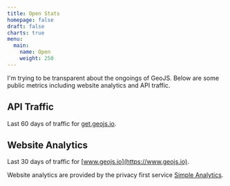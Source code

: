 ```yaml
---
title: Open Stats
homepage: false
draft: false
charts: true
menu:
  main:
    name: Open
    weight: 250
---
```


I'm trying to be transparent about the ongoings of GeoJS. Below are some public metrics including website analytics and API traffic.

## API Traffic

Last 60 days of traffic for [get.geojs.io](https://get.geojs.io/).

<canvas id="traffic-chart"></canvas>

## Website Analytics

Last 30 days of traffic for [www.geojs.io](https://www.geojs.io).

<div data-sa-graph-url="https://simpleanalytics.io/geojs.io/?color=209cee" data-sa-page-views-selector="#pageviews"></div>
<script src="https://cdn.simpleanalytics.io/embed.js"></script>

Website analytics are provided by the privacy first service [Simple Analytics](https://simpleanalytics.io/?ref=geojs.io).
